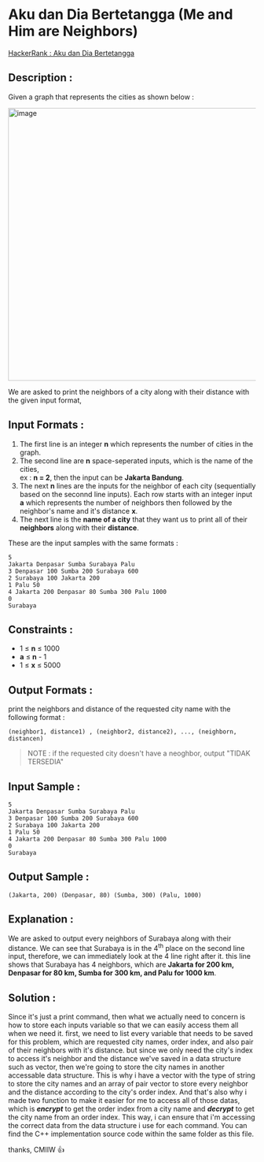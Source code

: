 # Aku dan Dia Bertetangga (Me and Him are Neighbors)

[HackerRank : Aku dan Dia Bertetangga](https://www.hackerrank.com/contests/alpro-its-sd-m4-e-2022/challenges/aku-dan-dia-bertetangga)

## Description :
Given a graph that represents the cities as shown below :
  
<img width="554" alt="image" src="https://user-images.githubusercontent.com/105977864/209458388-3dc73f44-baeb-4a22-8c08-95898b30ba07.png">
  
We are asked to print the neighbors of a city along with their distance with the given input format,
  
## Input Formats :
1. The first line is an integer **n** which represents the number of cities in the graph.
2. The second line are **n** space-seperated inputs, which is the name of the cities,  
ex : **n = 2**, then the input can be **Jakarta Bandung**.
3. The next **n** lines are the inputs for the neighbor of each city (sequentially based on the seconnd line inputs). Each row starts with an integer input **a** which represents the number of neighbors then followed by the neighbor's name and it's distance **x**.
4. The next line is the **name of a city** that they want us to print all of their **neighbors** along with their **distance**.
  
These are the input samples with the same formats :

```
5
Jakarta Denpasar Sumba Surabaya Palu
3 Denpasar 100 Sumba 200 Surabaya 600
2 Surabaya 100 Jakarta 200
1 Palu 50
4 Jakarta 200 Denpasar 80 Sumba 300 Palu 1000
0
Surabaya
```

## Constraints :
- 1 &le; **n** &le; 1000
- **a** &le; **n** - 1
- 1 &le; **x** &le; 5000

## Output Formats :
print the neighbors and distance of the requested city name with the following format :  
  
```
(neighbor1, distance1) , (neighbor2, distance2), ..., (neighborn, distancen)
```

>NOTE : if the requested city doesn't have a neoghbor, output "TIDAK TERSEDIA"
  
## Input Sample :
```
5
Jakarta Denpasar Sumba Surabaya Palu
3 Denpasar 100 Sumba 200 Surabaya 600
2 Surabaya 100 Jakarta 200
1 Palu 50
4 Jakarta 200 Denpasar 80 Sumba 300 Palu 1000
0
Surabaya
```  

## Output Sample :
```
(Jakarta, 200) (Denpasar, 80) (Sumba, 300) (Palu, 1000) 
```  

## Explanation :
We are asked to output every neighbors of Surabaya along with their distance. We can see that Surabaya is in the 4<sup>th</sup> place on the second line input, therefore, we can immediately look at the 4 line right after it. this line shows that Surabaya has 4 neighbors, which are **Jakarta for 200 km, Denpasar for 80 km, Sumba for 300 km, and Palu for 1000 km**.


## Solution :
Since it's just a print command, then what we actually need to concern is how to store each inputs variable so that we can easily access them all when we need it. first, we need to list every variable that needs to be saved for this problem, which are requested city names, order index, and also pair of their neighbors with it's distance. but since we only need the city's index to access it's neighbor and the distance we've saved in a data structure such as vector, then we're going to store the city names in another accessable data structure. This is why i have a vector with the type of string to store the city names and an array of pair vector to store every neighbor and the distance according to the city's order index. And that's also why i made two function to make it easier for me to access all of those datas, which is ***encrypt*** to get the order index from a city name and ***decrypt*** to get the city name from an order index. This way, i can ensure that i'm accessing the correct data from the data structure i use for each command. You can find the C++ implementation source code within the same folder as this file. 
  
thanks, CMIIW :thumbsup: